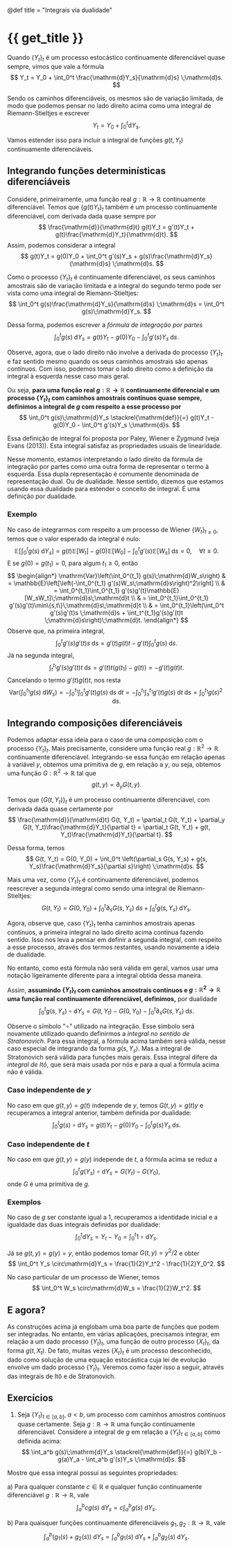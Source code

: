 @def title = "Integrais via dualidade"

# {{ get_title }}

Quando $\{Y_t\}_t$ é um processo estocástico continuamente diferenciável quase sempre, vimos que vale a fórmula
$$
Y_t = Y_0 + \int_0^t \frac{\mathrm{d}Y_s}{\mathrm{d}s} \;\mathrm{d}s.
$$

Sendo os caminhos diferenciáveis, os mesmos são de variação limitada, de modo que podemos pensar no lado direito acima como uma integral de Riemann-Stieltjes e escrever
$$
Y_t = Y_0 + \int_0^t \mathrm{d}Y_s.
$$

Vamos estender isso para incluir a integral de funções $g(t, Y_t)$ continuamente diferenciáveis.

## Integrando funções determinísticas diferenciáveis

Considere, primeiramente, uma função real $g:\mathbb{R} \rightarrow\mathbb{R}$ continuamente diferenciável. Temos que $\{g(t)Y_t\}_t$ também é um processo continuamente diferenciável, com derivada dada quase sempre por
$$
\frac{\mathrm{d}}{\mathrm{d}t} g(t)Y_t = g'(t)Y_t + g(t)\frac{\mathrm{d}Y_t}{\mathrm{d}t}.
$$
Assim, podemos considerar a integral
$$
g(t)Y_t = g(0)Y_0 + \int_0^t g'(s)Y_s + g(s)\frac{\mathrm{d}Y_s}{\mathrm{d}s} \;\mathrm{d}s.
$$

Como o processo $\{Y_t\}_t$ é continuamente diferenciável, os seus caminhos amostrais são de variação limitada e a integral do segundo termo pode ser vista como uma integral de Riemann-Stieltjes:
$$
\int_0^t g(s)\frac{\mathrm{d}Y_s}{\mathrm{d}s} \;\mathrm{d}s = \int_0^t g(s)\;\mathrm{d}Y_s.
$$

Dessa forma, podemos escrever a *fórmula de integração por partes*
$$
\int_0^t g(s)\;\mathrm{d}Y_s = g(t)Y_t - g(0)Y_0 - \int_0^t g'(s)Y_s \;\mathrm{d}s.
$$

Observe, agora, que o lado direito não involve a derivada do processo $\{Y_t\}_t$ e faz sentido mesmo quando os seus caminhos amostrais são apenas contínuos. Com isso, podemos tomar o lado direito como a definição da integral à esquerda nesse caso mais geral.

Ou seja, **para uma função real $g:\mathbb{R}\rightarrow \mathbb{R}$ continuamente diferencial e um processo $\{Y_t\}_t$ com caminhos amostrais contínuos quase sempre, definimos a integral de $g$ com respeito a esse processo por**
$$
\int_0^t g(s)\;\mathrm{d}Y_s \stackrel{\mathrm{def}}{=} g(t)Y_t - g(0)Y_0 - \int_0^t g'(s)Y_s \;\mathrm{d}s.
$$

Essa definição de integral foi proposta por Paley, Wiener e Zygmund (veja Evans (2013)). Esta integral satisfaz as propriedades usuais de linearidade.

Nesse momento, estamos interpretando o lado direito da fórmula de integração por partes como uma outra forma de representar o termo à esquerda. Essa dupla representação é comumente denominada de representação dual. Ou de dualidade. Nesse sentido, dizemos que estamos usando essa dualidade para estender o conceito de integral. É uma definição por dualidade.

### Exemplo

No caso de integrarmos com respeito a um processo de Wiener $\{W_t\}_{t\geq 0}$, temos que o valor esperado da integral é nulo:
$$
\mathbb{E}\left[\int_0^t g(s)\;\mathrm{d}Y_s\right] = g(t)\mathbb{E}[W_t] - g(0)\mathbb{E}[W_0] - \int_0^t g'(s)\mathbb{E}[W_s] \;\mathrm{d}s = 0, \quad \forall t \geq 0.
$$
E se $g(0) = g(t_1) = 0$, para algum $t_1 \geq 0$, então
$$
\begin{align*}
\mathrm{Var}\left(\int_0^{t_1} g(s)\;\mathrm{d}W_s\right) & = \mathbb{E}\left[\left(-\int_0^{t_1} g'(s)W_s\;\mathrm{d}s\right)^2\right] \\
& = \int_0^{t_1}\int_0^{t_1} g'(s)g'(t)\mathbb{E}[W_sW_t]\;\mathrm{d}s\;\mathrm{d}t \\
& = \int_0^{t_1}\int_0^{t_1} g'(s)g'(t)\min\{s,t\}\;\mathrm{d}s\;\mathrm{d}t \\
& = \int_0^{t_1}\left(\int_0^t g'(s)g'(t)s \;\mathrm{d}s + \int_t^{t_1}g'(s)g'(t)t \;\mathrm{d}s\right)\;\mathrm{d}t.
\end{align*}
$$
Observe que, na primeira integral,
$$
\int_0^t g'(s)g'(t)s \;\mathrm{d}s = g'(t)g(t)t - g'(t)\int_0^t g(s)\;\mathrm{d}s.
$$
Já na segunda integral,
$$
\int_t^{t_1}g'(s)g'(t)t \;\mathrm{d}s = g'(t)t(g(t_1) - g(t)) = - g'(t)g(t)t.
$$
Cancelando o termo $g'(t)g(t)t$, nos resta
$$
\mathrm{Var}\left(\int_0^{t_1} g(s)\;\mathrm{d}W_s\right) = -\int_0^{t_1} \int_0^t g'(t)g(s)\;\mathrm{d}s\;\mathrm{d}t = - \int_0^{t_1}\int_s^{t_1} g'(t)g(s) \;\mathrm{d}t\;\mathrm{d}s = \int_0^{t_1} g(s)^2\;\mathrm{d}s.
$$

## Integrando composições diferenciáveis

Podemos adaptar essa ideia para o caso de uma composição com o processo $\{Y_t\}_t$. Mais precisamente, considere uma função real $g:\mathbb{R}^2 \rightarrow\mathbb{R}$ continuamente diferenciável. Integrando-se essa função em relação apenas à variável $y$, obtemos uma primitiva de $g$, em relação a $y$, ou seja, obtemos uma função $G:\mathbb{R}^2 \rightarrow \mathbb{R}$ tal que
$$
g(t, y) = \partial_y G(t, y).
$$

Temos que $\{G(t, Y_t)\}_t$ é um processo continuamente diferenciável, com derivada dada quase certamente por
$$
\frac{\mathrm{d}}{\mathrm{d}t} G(t, Y_t) = \partial_t G(t, Y_t) + \partial_y G(t, Y_t)\frac{\mathrm{d}Y_t}{\partial t} = \partial_t G(t, Y_t) + g(t, Y_t)\frac{\mathrm{d}Y_t}{\partial t}.
$$

Dessa forma, temos
$$
G(t, Y_t) = G(0, Y_0) + \int_0^t \left(\partial_s G(s, Y_s) + g(s, Y_s)\frac{\mathrm{d}Y_s}{\partial s}\right) \;\mathrm{d}s.
$$

Mais uma vez, como $\{Y_t\}_t$ é continuamente diferenciável, podemos reescrever a segunda integral como sendo uma integral de Riemann-Stieltjes:
$$
G(t, Y_t) = G(0, Y_0) + \int_0^t \partial_s G(s, Y_s) \;\mathrm{d}s + \int_0^t g(s, Y_s)\;\mathrm{d}Y_s.
$$

Agora, observe que, caso $\{Y_t\}_t$ tenha caminhos amostrais apenas contínuos, a primeira integral no lado direito acima continua fazendo sentido. Isso nos leva a pensar em definir a segunda integral, com respeito a esse processo, através dos termos restantes, usando novamente a ideia de dualidade.

No entanto, como está fórmula não será válida em geral, vamos usar uma notação ligeiramente diferente para a integral obtida dessa maneira.

Assim, **assumindo $\{Y_t\}_t$ com caminhos amostrais contínuos e $g:\mathbb{R}^2 \rightarrow\mathbb{R}$ uma função real continuamente diferenciável, definimos,** por dualidade
$$
\int_0^t g(s, Y_s)\circ\mathrm{d}Y_s = G(t, Y_t) - G(0, Y_0) - \int_0^t \partial_s G(s, Y_s) \;\mathrm{d}s.
$$

Observe o símbolo "$\circ$" utilizado na integração. Esse símbolo será novamente utilizado quando definirmos a *integral no sentido de Stratonovich.* Para essa integral, a fórmula acima também será válida, nesse caso especial de integrando da forma $g(s, Y_s)$. Mas a integral de Stratonovich será válida para funções mais gerais. Essa integral difere da *integral de Itô*, que será mais usada por nós e para a qual a fórmula acima não é válida.

### Caso independente de $y$

No caso em que $g(t, y) = g(t)$ independe de $y$, temos $G(t, y) = g(t)y$ e recuperamos a integral anterior, também definida por dualidade:
$$
\int_0^t g(s)\circ\mathrm{d}Y_s = g(t)Y_t - g(0) Y_0 - \int_0^t g(s) Y_s \;\mathrm{d}s.
$$

### Caso independente de $t$

No caso em que $g(t, y) = g(y)$ independe de $t$, a fórmula acima se reduz a
$$
\int_0^t g(Y_s)\circ\mathrm{d}Y_s = G(Y_t) - G(Y_0),
$$
onde $G$ é uma primitiva de $g$.

### Exemplos

No caso de $g$ ser constante igual a $1$, recuperamos a identidade inicial e a igualdade das duas integrais definidas por dualidade:
$$
\int_0^t \mathrm{d}Y_s = Y_t - Y_0 = \int_0^t 1\circ\mathrm{d}Y_s.
$$

Já se $g(t,y) = g(y) = y$, então podemos tomar $G(t, y) = y^2/2$ e obter
$$
\int_0^t Y_s \circ\mathrm{d}Y_s = \frac{1}{2}Y_t^2 - \frac{1}{2}Y_0^2.
$$

No caso particular de um processo de Wiener, temos
$$
\int_0^t W_s \circ\mathrm{d}W_s = \frac{1}{2}W_t^2.
$$

## E agora?

As construções acima já englobam uma boa parte de funções que podem ser integradas. No entanto, em várias aplicações, precisamos integrar, em relação a um dado processo $\{Y_t\}_t$, uma função de outro processo $\{X_t\}_t$, da forma $g(t, X_t)$. De fato, muitas vezes $\{X_t\}_t$ é um processo desconhecido, dado como solução de uma equação estocástica cuja lei de evolução envolve um dado processo $\{Y_t\}_t$. Veremos como fazer isso a seguir, através das integrais de Itô e de Stratonovich.

## Exercícios

1. Seja $\{Y_t\}_{t \in [a,b]}$, $a < b$, um processo com caminhos amostros contínuos quase certamente. Seja $g:\mathbb{R}\rightarrow \mathbb{R}$ uma função continuamente diferenciável. Considere a integral de $g$ em relação a $\{Y_t\}_{t\in [a,b]}$ como definida acima:
$$
\int_a^b g(s)\;\mathrm{d}Y_s \stackrel{\mathrm{def}}{=} g(b)Y_b - g(a)Y_a - \int_a^b g'(s)Y_s \;\mathrm{d}s.
$$

Mostre que essa integral possui as seguintes propriedades:

a) Para qualquer constante $c\in\mathbb{R}$ e qualquer função continuamente diferenciável $g:\mathbb{R}\rightarrow\mathbb{R}$, vale
$$
\int_a^b c g(s)\;\mathrm{d}Y_s = c\int_a^b g(s)\;\mathrm{d}Y_s.
$$

b) Para quaisquer funções continuamente diferenciáveis $g_1, g_2:\mathbb{R} \rightarrow \mathbb{R}$, vale
$$
\int_a^b (g_1(s) + g_2(s)) \;\mathrm{d}Y_s = \int_a^b g_1(s) \;\mathrm{d}Y_s + \int_a^b g_2(s) \;\mathrm{d}Y_s.
$$
